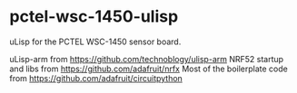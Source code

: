 # pctel-wsc-1450-ulisp
uLisp for the PCTEL WSC-1450 sensor board.

uLisp-arm from https://github.com/technoblogy/ulisp-arm
NRF52 startup and libs from https://github.com/adafruit/nrfx
Most of the boilerplate code from https://github.com/adafruit/circuitpython


